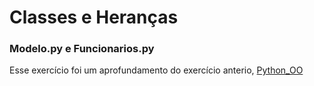 <h1>Classes e Heranças</h1>

<h3>Modelo.py e Funcionarios.py</h3>
<p>Esse exercício foi um aprofundamento do exercício anterio, <a href="https://github.com/TheTio"> Python_OO </a></p>
